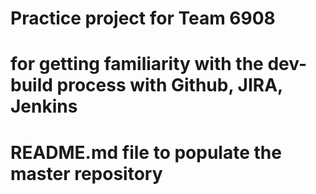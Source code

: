 
# Practice project for Team 6908
# for getting familiarity with the dev-build process with Github, JIRA, Jenkins
# README.md file to populate the master repository
